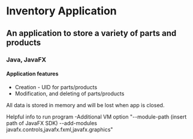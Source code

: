 # Inventory Application
## An application to store a variety of parts and products
### Java, JavaFX
#### Application features
- Creation - UID for parts/products
- Modification, and deleting of parts/products

All data is stored in memory and will be lost when app is closed. 

Helpful info to run program
-Additional VM option "--module-path (insert path of JavaFX SDK) --add-modules javafx.controls,javafx.fxml,javafx.graphics"
